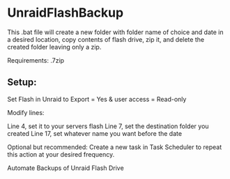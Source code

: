# UnraidFlashBackup

This .bat file will create a new folder with folder name of choice and date in a desired location, copy contents of flash drive, zip it, and delete the created folder leaving only a zip.

Requirements:
.7zip

## Setup:

Set Flash in Unraid to Export = Yes & user access = Read-only

Modify lines:

Line 4, set it to your servers flash
Line 7, set the destination folder you created
Line 17, set whatever name you want before the date

Optional but recommended:
Create a new task in Task Scheduler to repeat this action at your desired frequency.

Automate Backups of Unraid Flash Drive
